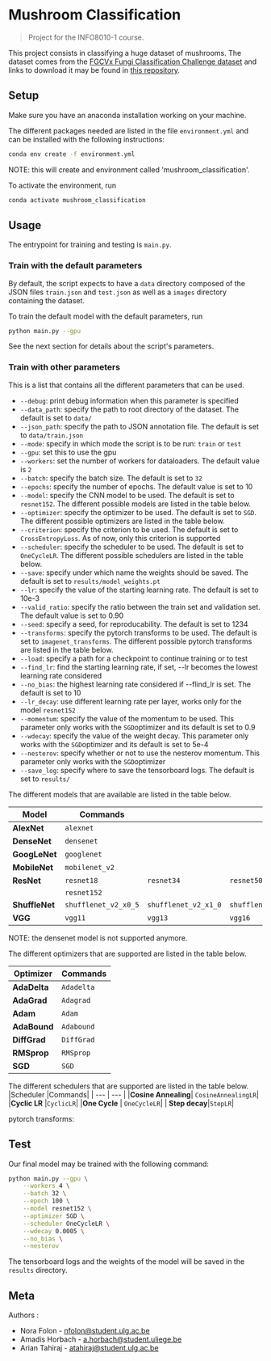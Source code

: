 # Mushroom Classification

> Project for the INFO8010-1 course.

This project consists in classifying a huge dataset of mushrooms. 
The dataset comes from the [FGCVx Fungi Classification Challenge dataset](https://www.kaggle.com/c/fungi-challenge-fgvc-2018/overview) 
and links to download it may be found in [this repository](https://github.com/visipedia/fgvcx_fungi_comp#data).


## Setup

Make sure you have an anaconda installation working on your machine.

The different packages needed are listed in the file `environment.yml` and can be installed with the following instructions: 

```sh
conda env create -f environment.yml
```

NOTE: this will create and environment called 'mushroom_classification'.

To activate the environment, run
```sh
conda activate mushroom_classification
```

## Usage 

The entrypoint for training and testing is `main.py`.

### Train with the default parameters

By default, the script expects to have a `data` directory composed of the JSON files `train.json` and `test.json` as well as a `images` directory containing the dataset.

To train the default model with the default parameters, run
```sh
python main.py --gpu
```
See the next section for details about the script's parameters.

### Train with other parameters

This is a list that contains all the different parameters that can be used.
- `--debug`: print debug information when this parameter is specified
- `--data_path`: specify the path to root directory of the dataset. The default is set to `data/`
- `--json_path`: specify the path to JSON annotation file. The default is set to `data/train.json`
- `--mode`: specify in which mode the script is to be run: `train` or `test`
- `--gpu`: set this to use the gpu
- `--workers`: set the number of workers for dataloaders. The default value is `2`
- `--batch`: specify the batch size. The default is set to `32`
- `--epochs`: specify the number of epochs. The default value is set to 10
- `--model`: specify the CNN model to be used. The default is set to `resnet152`. The different possible models are listed in the table below.
- `--optimizer`: specify the optimizer to be used. The default is set to `SGD`. The different possible optimizers are listed in the table below.
- `--criterion`: specify the criterion to be used. The default is set to `CrossEntropyLoss`. As of now, only this criterion is supported
- `--scheduler`: specify the scheduler to be used. The default is set to `OneCycleLR`. The different possible schedulers are listed in the table below.
- `--save`: specify under which name the weights should be saved. The default is set to `results/model_weights.pt`
- `--lr`: specify the value of the starting learning rate. The default is set to 10e-3
- `--valid_ratio`: specify the ratio between the train set and validation set. The default value is set to 0.90
- `--seed`: specify a seed, for reproducability. The default is set to 1234
- `--transforms`: specify the pytorch transforms to be used. The default is set to `imagenet_transforms`. The different possible pytorch transforms are listed in the table below.
- `--load`: specify  a path for a checkpoint to continue training or to test
- `--find_lr`: find the starting learning rate, if set, --lr becomes the lowest learning rate considered
- `--no_bias`: the highest learning rate considered if --flind_lr is set. The default is set to 10
- `--lr_decay`: use different learning rate per layer, works only for the model `resnet152`
- `--momentum`: specify the value of the momentum to be used. This parameter only works with the `SGD`optimizer and its default is set to 0.9
- `--wdecay`: specify the value of the weight decay. This parameter only works with the `SGD`optimizer and its  default is set to 5e-4
- `--nesterov`: specify whether or not to use the nesterov momentum. This parameter only works with the `SGD`optimizer
- `--save_log`: specify where to save the tensorboard logs. The default is set to `results/`

The different models that are available are listed in the table below.

| Model | Commands | |||
| --- | --- | --- | --- | --- | 
|**AlexNet**| `alexnet` | | 
|**DenseNet**| `densenet` | |
|**GoogLeNet**| `googlenet`| | 
|**MobileNet** | `mobilenet_v2`|  | 
|**ResNet**|`resnet18`|`resnet34`|`resnet50`|`resnet101`|
| |`resnet152` |  
|**ShuffleNet**| `shufflenet_v2_x0_5`| `shufflenet_v2_x1_0`| `shufflenet_v2_x1_5`|`shufflenet_v2_x2_0`|
|**VGG**| `vgg11`| `vgg13`|`vgg16`|`vgg19`|

NOTE: the densenet model is not supported anymore.

The different optimizers that are supported are listed in the table below.

|Optimizer|Commands|
| --- | --- |
|**AdaDelta**|`Adadelta`|
|**AdaGrad**| `Adagrad`| 
|**Adam**| `Adam`|
|**AdaBound**| `Adabound`|
|**DiffGrad**|`DiffGrad`|
|**RMSprop**|`RMSprop`|
|**SGD**| `SGD`|

The different schedulers that are supported are listed in the table below.
|Scheduler |Commands|
| --- | --- |
|**Cosine Annealing**| `CosineAnnealingLR`|
|**Cyclic LR** |`CyclicLR`|
|**One Cycle** | `OneCycleLR`|
| **Step decay**|`StepLR`|

pytorch transforms:



## Test

Our final model may be trained with the following command:
```sh
python main.py --gpu \
	--workers 4 \
	--batch 32 \
	--epoch 100 \
	--model resnet152 \
	--optimizer SGD \
	--scheduler OneCycleLR \
	--wdecay 0.0005 \
	--no_bias \
	--nesterov
```
The tensorboard logs and the weights of the model will be saved in the `results` directory.
## Meta

Authors : 
- Nora Folon - nfolon@student.ulg.ac.be
- Amadis Horbach - a.horbach@student.uliege.be
- Arian Tahiraj - atahiraj@student.ulg.ac.be
